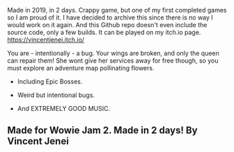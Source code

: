 Made in 2019, in 2 days. Crappy game, but one of my first completed games so I am proud of it. I have decided to archive this since there is no way I would work on it again. And this Github repo doesn't even include the source code, only a few builds. It can be played on my itch.io page. https://vincentjenei.itch.io/

You are - intentionally - a bug. Your wings are broken, and only the queen can repair them! She wont give her services away for free though, so you must explore an adventure map pollinating flowers.



* Including Epic Bosses.

* Weird but intentional bugs.

* And EXTREMELY GOOD MUSIC.

## Made for Wowie Jam 2. Made in 2 days! By Vincent Jenei
